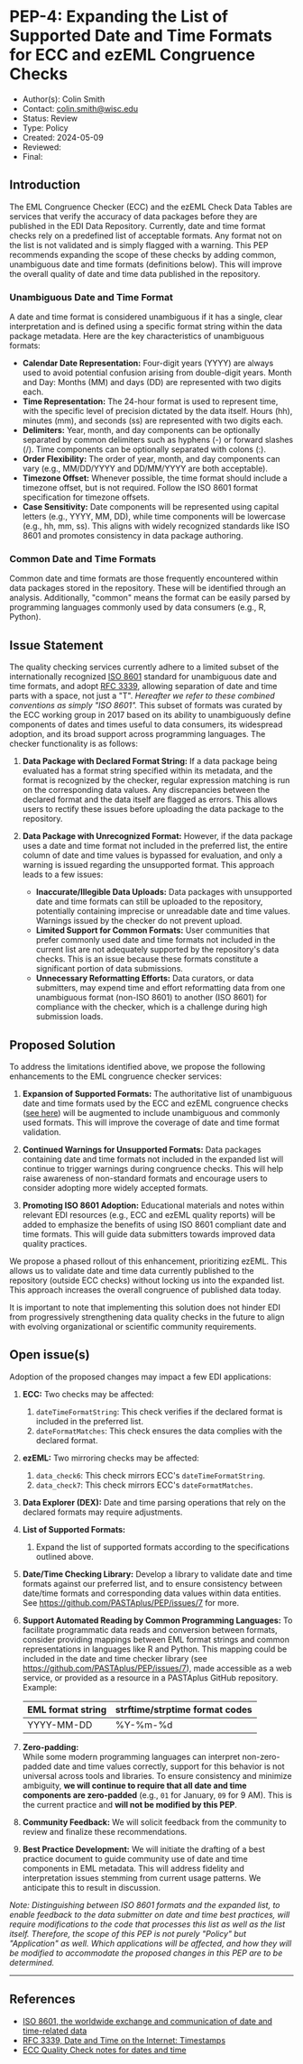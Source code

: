 # PEP-4: Expanding the List of Supported Date and Time Formats for ECC and ezEML Congruence Checks

* Author(s): Colin Smith  
* Contact: colin.smith@wisc.edu  
* Status: Review  
* Type: Policy  
* Created: 2024-05-09  
* Reviewed:  
* Final:  


## Introduction

The EML Congruence Checker (ECC) and the ezEML Check Data Tables are services that verify the accuracy of data packages before they are published in the EDI Data Repository. Currently, date and time format checks rely on a predefined list of acceptable formats. Any format not on the list is not validated and is simply flagged with a warning. This PEP recommends expanding the scope of these checks by adding common, unambiguous date and time formats (definitions below). This will improve the overall quality of date and time data published in the repository.

### Unambiguous Date and Time Format

A date and time format is considered unambiguous if it has a single, clear interpretation and is defined using a specific format string within the data package metadata. Here are the key characteristics of unambiguous formats:

* **Calendar Date Representation:** Four-digit years (YYYY) are always used to avoid potential confusion arising from double-digit years. Month and Day: Months (MM) and days (DD) are represented with two digits each.
* **Time Representation:** The 24-hour format is used to represent time, with the specific level of precision dictated by the data itself. Hours (hh), minutes (mm), and seconds (ss) are represented with two digits each.
* **Delimiters:** Year, month, and day components can be optionally separated by common delimiters such as hyphens (-) or forward slashes (/). Time components can be optionally separated with colons (:).
* **Order Flexibility:** The order of year, month, and day components can vary (e.g., MM/DD/YYYY and DD/MM/YYYY are both acceptable).
* **Timezone Offset:** Whenever possible, the time format should include a timezone offset, but is not required. Follow the ISO 8601 format specification for timezone offsets.
* **Case Sensitivity:** Date components will be represented using capital letters (e.g., YYYY, MM, DD), while time components will be lowercase (e.g., hh, mm, ss). This aligns with widely recognized standards like ISO 8601 and promotes consistency in data package authoring.

### Common Date and Time Formats

Common date and time formats are those frequently encountered within data packages stored in the repository. These will be identified through an analysis. Additionally, "common" means the format can be easily parsed by programming languages commonly used by data consumers (e.g., R, Python).


## Issue Statement

The quality checking services currently adhere to a limited subset of the internationally recognized [ISO 8601](https://en.wikipedia.org/wiki/ISO_8601) standard for unambiguous date and time formats, and adopt [RFC 3339](https://www.rfc-editor.org/info/rfc3339), allowing separation of date and time parts with a space, not just a "T". _Hereafter we refer to these combined conventions as simply "ISO 8601"._ This subset of formats was curated by the ECC working group in 2017 based on its ability to unambiguously define components of dates and times useful to data consumers, its widespread adoption, and its broad support across programming languages. The checker functionality is as follows:

1. **Data Package with Declared Format String:** If a data package being evaluated has a format string specified within its metadata, and the format is recognized by the checker, regular expression matching is run on the corresponding data values. Any discrepancies between the declared format and the data itself are flagged as errors. This allows users to rectify these issues before uploading the data package to the repository.

2. **Data Package with Unrecognized Format:** However, if the data package uses a date and time format not included in the preferred list, the entire column of date and time values is bypassed for evaluation, and only a warning is issued regarding the unsupported format. This approach leads to a few issues:

   - **Inaccurate/Illegible Data Uploads:** Data packages with unsupported date and time formats can still be uploaded to the repository, potentially containing imprecise or unreadable date and time values. Warnings issued by the checker do not prevent upload.
   - **Limited Support for Common Formats:** User communities that prefer commonly used date and time formats not included in the current list are not adequately supported by the repository's data checks. This is an issue because these formats constitute a significant portion of data submissions.
   - **Unnecessary Reformatting Efforts:** Data curators, or data submitters, may expend time and effort reformatting data from one unambiguous format (non-ISO 8601) to another (ISO 8601) for compliance with the checker, which is a challenge during high submission loads.


## Proposed Solution

To address the limitations identified above, we propose the following enhancements to the EML congruence checker services:

1. **Expansion of Supported Formats:** The authoritative list of unambiguous date and time formats used by the ECC and ezEML congruence checks ([see here](https://github.com/EDIorg/ECC/blob/master/practices/dateTimeFormatString/dateTimeFormatString_regex.csv)) will be augmented to include unambiguous and commonly used formats. This will improve the coverage of date and time format validation.

2. **Continued Warnings for Unsupported Formats:** Data packages containing date and time formats not included in the expanded list will continue to trigger warnings during congruence checks. This will help raise awareness of non-standard formats and encourage users to consider adopting more widely accepted formats.

3. **Promoting ISO 8601 Adoption:** Educational materials and notes within relevant EDI resources (e.g., ECC and ezEML quality reports) will be added to emphasize the benefits of using ISO 8601 compliant date and time formats. This will guide data submitters towards improved data quality practices.

We propose a phased rollout of this enhancement, prioritizing ezEML. This allows us to validate date and time data currently published to the repository (outside ECC checks) without locking us into the expanded list. This approach increases the overall congruence of published data today.

It is important to note that implementing this solution does not hinder EDI from progressively strengthening data quality checks in the future to align with evolving organizational or scientific community requirements.


## Open issue(s)

Adoption of the proposed changes may impact a few EDI applications:

1. **ECC:** Two checks may be affected:
    1. `dateTimeFormatString`: This check verifies if the declared format is included in the preferred list.
    2. `dateFormatMatches`: This check ensures the data complies with the declared format.
2. **ezEML:** Two mirroring checks may be affected:
   1. `data_check6`: This check mirrors ECC's `dateTimeFormatString`.
   2. `data_check7`: This check mirrors ECC's `dateFormatMatches`.
3. **Data Explorer (DEX):** Date and time parsing operations that rely on the declared formats may require adjustments.
4. **List of Supported Formats:**
   1. Expand the list of supported formats according to the specifications outlined above.
5. **Date/Time Checking Library:** Develop a library to validate date and time formats against our preferred list, and to ensure consistency between date/time formats and corresponding data values within data entities. See https://github.com/PASTAplus/PEP/issues/7 for more.
6. **Support Automated Reading by Common Programming Languages:** To facilitate programmatic data reads and conversion between formats, consider providing mappings between EML format strings and common representations in languages like R and Python. This mapping could be included in the date and time checker library (see https://github.com/PASTAplus/PEP/issues/7), made accessible as a web service, or provided as a resource in a PASTAplus GitHub repository. Example:
   
   | EML format string | strftime/strptime format codes      |
   | ------------------| ------------------------------------ |
   | YYYY-MM-DD        | %Y-%m-%d                             |

7. **Zero-padding:**  
   While some modern programming languages can interpret non-zero-padded date and time values correctly, support for this behavior is not universal across tools and libraries. To ensure consistency and minimize ambiguity, **we will continue to require that all date and time components are zero-padded** (e.g., `01` for January, `09` for 9 AM). This is the current practice and **will not be modified by this PEP**.

8. **Community Feedback:** We will solicit feedback from the community to review and finalize these recommendations.
9. **Best Practice Development:** We will initiate the drafting of a best practice document to guide community use of date and time components in EML metadata. This will address fidelity and interpretation issues stemming from current usage patterns. We anticipate this to result in discussion.

_Note: Distinguishing between ISO 8601 formats and the expanded list, to enable feedback to the data submitter on date and time best practices, will require modifications to the code that processes this list as well as the list itself. Therefore, the scope of this PEP is not purely "Policy" but "Application" as well. Which applications will be affected, and how they will be modified to accommodate the proposed changes in this PEP are to be determined._

---

## References

* [ISO 8601, the worldwide exchange and communication of date and time-related data](https://en.wikipedia.org/wiki/ISO_8601)  
* [RFC 3339, Date and Time on the Internet: Timestamps](https://www.rfc-editor.org/info/rfc3339)  
* [ECC Quality Check notes for dates and time](https://github.com/EDIorg/ECC/tree/master/practices/dateTimeFormatString)  
